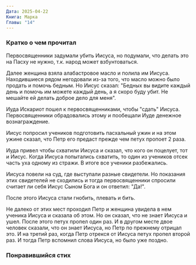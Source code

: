 ```yaml
---
Дата: 2025-04-22
Книга: Марка
Главы: "14"
---
```

### Кратко о чем прочитал
Первосвященники задумали убить Иисуса, но подумали, что делать это на Пасху не нужно, т.к. народ может взбунтоваться.

Далее женщина взяла алабастровое масло и полила им Иисуса. Находившиеся рядом негодовали из-за того, что масло можно было продать и помочь бедным. Но Иисус сказал: "Бедных вы видите каждый день и помочь им можете каждый день, а я скоро буду убит. Не мешайте ей делать доброе дело для меня".

Иуда Искариот пошел к первосвященниками, чтобы "сдать" Иисуса. Первосвященники обрадовались этому и пообещали Иуде денежное вознаграждение.

Иисус попросил учеников подготовить пасхальный ужин и на этом ужине сказал, что Петр его предаст прежде чем петух пропоет 2 раза.

Иуда привел чтобы схватили Иисуса и сказал, что кого он поцелует, тот и Иисус. Когда Иисуса попытались схватить, то один из учеников отсек часть уха одному из стражи. В итоге все ученики разбежались.

Иисуса повели на суд, где выступали разные свидетели. Но показания этих свидетелей не сходились и тогда первосвященники спросили считает ли себя Иисус Сыном Бога и он ответил: "Да!".

После этого Иисуса стали гнобить, плевать и бить.

Не далеко от этих мест проходил Петр и женщина увидела в нем ученика Иисуса и сказала об этом. Но он сказал, что не знает Иисуса и ушел. После этого петух пропел один раз. И в другом месте двое человек сказали, что он знает Иисуса, но Петр по прежнему отрицал это. И на третий раз, когда Петр отрекся от Иисуса петух пропел второй раз. И тогда Петр вспомнил слова Иисуса, но было уже поздно.
### Понравившийся стих


